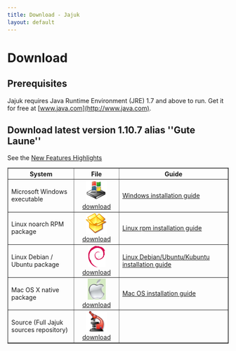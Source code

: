 ```yaml
---
title: Download - Jajuk
layout: default
---
```


# Download

## Prerequisites

Jajuk requires Java Runtime Environment (JRE) 1.7 and above to run. Get it for free at [www.java.com](http://www.java.com). 

## Download latest version 1.10.7 alias ''Gute Laune''
See the [New Features Highlights](/new_features.html)

<a name="installation_guides"></a>

<table border="1" cellpadding="20" cellspacing="5">
<tr>
	<th width="30%">System</th><th>File</th><th>Guide</th>
</tr>
<tr>
	<td>Microsoft Windows executable</td>
	<td style="text-align:center">
		 <a href="http://sourceforge.net/projects/jajuk/files/jajuk/1.10.7/jajuk-1.10.7-setup.exe" class="external text" title="jajuk-1.10.7-setup.exe" rel="nofollow">
		 <img alt="Image:download_win.png" src="/images/download_win.png" width="48" height="48" border="0" />download</a>
	</td>
	<td><p><a href="/windows_installation_guide.html" title="Windows installation guide">Windows installation guide</a></p></td>
</tr>
<tr>
	<td>Linux noarch RPM package</td>
	<td style="text-align:center">
		<a href="http://sourceforge.net/projects/jajuk/files/jajuk/1.10.7/jajuk-1.10.7-1.noarch.rpm" class="external text" title="jajuk-1.10.7-1.noarch.rpm" rel="nofollow">
		<img alt="Image:download_rpm.png" src="/images/download_rpm.png" width="48" height="48" border="0" /><br/>download</a>
	</td>
	<td><p><a href="/linux_rpm_installation_guide.html" title="Linux rpm installation guide">Linux rpm installation guide</a></p></td>
</tr>
<tr>
	<td>Linux Debian / Ubuntu package</td>
	<td style="text-align:center">
		<a href="http://sourceforge.net/projects/jajuk/files/jajuk/1.10.7/jajuk_1.10.7-3_all.deb" class="external text" title="jajuk_1.10.7-3_all.deb" rel="nofollow">
		<img alt="Image:download_deb.png" src="/images/download_deb.png" width="39" height="49" border="0" /><br/>download</a>
	</td>
	<td><p><a href="/linux_debian_installation_guide.html" title="Linux Debian/Ubuntu/Kubuntu installation guide" class="mw-redirect">Linux Debian/Ubuntu/Kubuntu installation guide</a></p></td>
</tr>
<tr>
	<td>Mac OS X native package</td>
	<td style="text-align:center">
		<a href="http://sourceforge.net/projects/jajuk/files/jajuk/1.10.7/jajuk-macos-1.10.7.zip" class="external text" title="jajuk-macos-1.10.7.zip" rel="nofollow">
		<img alt="Image:osx.png" src="/images/download_osx.png" width="41" height="48" border="0" /><br/>download</a>
	</td>
	<td><p><a href="/mac_os_installation_guide.html" title="Mac OS installation guide">Mac OS installation guide</a></p></td>
</tr>
<tr>
	<td>Source (Full Jajuk sources repository)</td>
	<td style="text-align:center">
	 	<a href="http://sourceforge.net/projects/jajuk/files/jajuk/1.10.7/jajuk-sources-1.10.7.zip" class="external text" title="jajuk-sources-1.10.7.zip" rel="nofollow">
		<img alt="Image:Download_sources.png" src="/images/download_sources.png" width="48" height="48" border="0" /><br/>download</a>
	</td>
	<td></td>
</tr>
</table>

